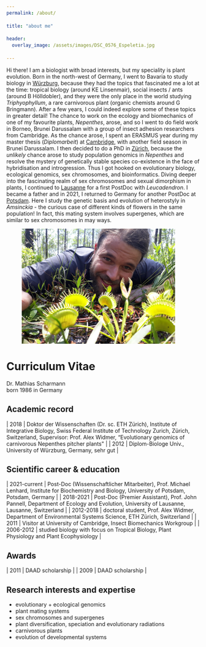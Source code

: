 ```yaml
---
permalink: /about/

title: "about me"

header:
  overlay_image: /assets/images/DSC_0576_Espeletia.jpg

---
```


Hi there! I am a biologist with broad interests, but my speciality is plant evolution. Born in the north-west of Germany, I went to Bavaria to study biology in [Würzburg](https://www.biozentrum.uni-wuerzburg.de), because they had the topics that fascinated me a lot at the time: tropical biology (around KE Linsenmair), social insects / ants (around B Hölldobler), and they were the only place in the world studying *Triphyophyllum*, a rare carnivorous plant (organic chemists around G Bringmann). After a few years, I could indeed explore some of these topics in greater detail! The chance to work on the ecology and biomechanics of one of my favourite plants, *Nepenthes*, arose, and so I went to do field work in Borneo, Brunei Darussalam with a group of insect adhesion researchers from Cambridge. As the chance arose, I spent an ERASMUS year during my master thesis (*Diplomarbeit*) at [Cambridge](https://www.zoo.cam.ac.uk/research/groups/insect-biomechanics), with another field season in Brunei Darussalam. I then decided to do a PhD in [Zürich](https://peg.ethz.ch/), because the *unlikely* chance arose to study population genomics in *Nepenthes* and resolve the mystery of genetically stable species co-existence in the face of hybridisation and introgression. Thus I got hooked on evolutionary biology, ecological genomics, sex chromosomes, and bioinformatics. Diving deeper into the fascinating realm of sex chromosomes and sexual dimorphism in plants, I continued to [Lausanne](https://www.unil.ch/dee/pannell-group) for a first PostDoc with *Leucadendron*. I became a father and in 2021, I returned to Germany for another PostDoc at [Potsdam](https://www.uni-potsdam.de/en/ibb-genetik/index). Here I study the genetic basis and evolution of heterostyly in *Amsinckia* - the curious case of different kinds of flowers in the same population! In fact, this mating system involves supergenes, which are similar to sex chromosomes in may ways.

<figure style="width: 400px" class="align-center">
  <a href="/assets/images/20180801_130956.jpg" title="finding Dionaea" alt="finding Dionaea">
  <img src="/assets/images/20180801_130956.jpg" alt=""></a>
</figure>


# Curriculum Vitae

Dr. Mathias Scharmann\
born 1986 in Germany

## Academic record

| 2018    | Doktor der Wissenschaften (Dr. sc. ETH Zürich), Institute of Integrative Biology, Swiss Federal Institute of Technology Zurich, Zürich, Switzerland, Supervisor: Prof. Alex Widmer, “Evolutionary genomics of carnivorous Nepenthes pitcher plants"     |
| 2012    | Diplom-Biologe Univ., University of Würzburg, Germany, sehr gut                               |


## Scientific career & education

| 2021-current | Post-Doc (Wissenschaftlicher Mitarbeiter), Prof. Michael Lenhard, Institute for Biochemistry and Biology, University of Potsdam, Potsdam, Germany |
| 2018-2021 |	Post-Doc (Premier Assistant), Prof. John Pannell, Department of Ecology and Evolution, University of Lausanne, Lausanne, Switzerland |
| 2012-2018 |	doctoral student, Prof. Alex Widmer, Department of Environmental Systems Science, ETH Zürich, Switzerland |
| 2011 |	Visitor at University of Cambridge, Insect Biomechanics Workgroup |
| 2006-2012 |	studied biology with focus on Tropical Biology, Plant Physiology and Plant Ecophysiology |

## Awards

| 2011	| DAAD scholarship |
| 2009	|	DAAD scholarship |

## Research interests and expertise
- evolutionary + ecological genomics
- plant mating systems
- sex chromosomes and supergenes
- plant diversification, speciation and evolutionary radiations
- carnivorous plants
- evolution of developmental systems

